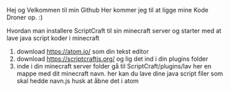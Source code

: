 Hej og Velkommen til min Github Her kommer jeg til at ligge mine Kode Droner op. :)

Hvordan man installere ScriptCraft til sin minecraft server og starter med at lave java script koder i minecraft
1. download https://atom.io/ som din tekst editor
2. download https://scriptcraftjs.org/ og lig det ind i din plugins folder
3. inde i din minecraft server folder gå til ScriptCraft/plugins/lav her en mappe med dit minecraft navn. her kan du lave dine java script filer som skal hedde navn.js husk at åbne det i atom
